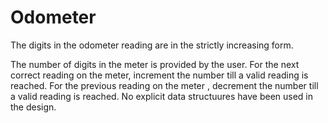 # Odometer
The digits in the odometer reading are in the strictly increasing form. 

The number of digits in the meter is provided by the user. 
For the next correct reading on the meter, increment the number till a valid reading is reached.
For the previous reading on the meter , decrement the number till a valid reading is reached.
No explicit data structuures have been used in the design.
